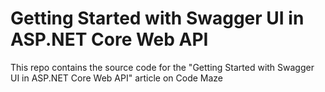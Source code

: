 # Getting Started with Swagger UI in ASP.NET Core Web API
This repo contains the source code for the "Getting Started with Swagger UI in ASP.NET Core Web API" article on Code Maze
